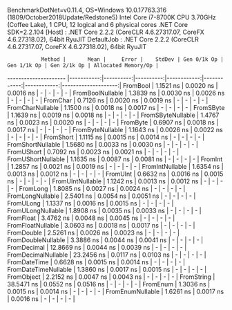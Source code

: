 
BenchmarkDotNet=v0.11.4, OS=Windows 10.0.17763.316 (1809/October2018Update/Redstone5)
Intel Core i7-8700K CPU 3.70GHz (Coffee Lake), 1 CPU, 12 logical and 6 physical cores
.NET Core SDK=2.2.104
  [Host]     : .NET Core 2.2.2 (CoreCLR 4.6.27317.07, CoreFX 4.6.27318.02), 64bit RyuJIT
  DefaultJob : .NET Core 2.2.2 (CoreCLR 4.6.27317.07, CoreFX 4.6.27318.02), 64bit RyuJIT


               Method |       Mean |     Error |    StdDev | Gen 0/1k Op | Gen 1/1k Op | Gen 2/1k Op | Allocated Memory/Op |
--------------------- |-----------:|----------:|----------:|------------:|------------:|------------:|--------------------:|
             FromBool |  1.1521 ns | 0.0020 ns | 0.0016 ns |           - |           - |           - |                   - |
     FromBoolNullable |  1.3839 ns | 0.0030 ns | 0.0026 ns |           - |           - |           - |                   - |
             FromChar |  0.7126 ns | 0.0020 ns | 0.0019 ns |           - |           - |           - |                   - |
     FromCharNullable |  1.1500 ns | 0.0018 ns | 0.0017 ns |           - |           - |           - |                   - |
            FromSByte |  1.1639 ns | 0.0019 ns | 0.0018 ns |           - |           - |           - |                   - |
    FromSByteNullable |  1.4767 ns | 0.0023 ns | 0.0020 ns |           - |           - |           - |                   - |
             FromByte |  0.6907 ns | 0.0018 ns | 0.0017 ns |           - |           - |           - |                   - |
     FromByteNullable |  1.1643 ns | 0.0026 ns | 0.0022 ns |           - |           - |           - |                   - |
            FromShort |  1.1115 ns | 0.0015 ns | 0.0014 ns |           - |           - |           - |                   - |
    FromShortNullable |  1.5680 ns | 0.0033 ns | 0.0030 ns |           - |           - |           - |                   - |
           FromUShort |  0.7092 ns | 0.0023 ns | 0.0021 ns |           - |           - |           - |                   - |
   FromUShortNullable |  1.1635 ns | 0.0087 ns | 0.0081 ns |           - |           - |           - |                   - |
              FromInt |  1.2857 ns | 0.0021 ns | 0.0019 ns |           - |           - |           - |                   - |
      FromIntNullable |  1.6354 ns | 0.0013 ns | 0.0012 ns |           - |           - |           - |                   - |
             FromUInt |  0.6632 ns | 0.0016 ns | 0.0015 ns |           - |           - |           - |                   - |
     FromUIntNullable |  1.1242 ns | 0.0013 ns | 0.0012 ns |           - |           - |           - |                   - |
             FromLong |  1.8085 ns | 0.0027 ns | 0.0024 ns |           - |           - |           - |                   - |
     FromLongNullable |  2.5401 ns | 0.0054 ns | 0.0051 ns |           - |           - |           - |                   - |
            FromULong |  1.1337 ns | 0.0016 ns | 0.0015 ns |           - |           - |           - |                   - |
    FromULongNullable |  1.8908 ns | 0.0035 ns | 0.0033 ns |           - |           - |           - |                   - |
            FromFloat |  3.4762 ns | 0.0048 ns | 0.0045 ns |           - |           - |           - |                   - |
    FromFloatNullable |  3.0603 ns | 0.0018 ns | 0.0017 ns |           - |           - |           - |                   - |
           FromDouble |  2.5261 ns | 0.0026 ns | 0.0023 ns |           - |           - |           - |                   - |
   FromDoubleNullable |  3.3886 ns | 0.0044 ns | 0.0041 ns |           - |           - |           - |                   - |
          FromDecimal | 12.8669 ns | 0.0044 ns | 0.0039 ns |           - |           - |           - |                   - |
  FromDecimalNullable | 23.2456 ns | 0.0117 ns | 0.0103 ns |           - |           - |           - |                   - |
         FromDateTime |  0.6628 ns | 0.0015 ns | 0.0014 ns |           - |           - |           - |                   - |
 FromDateTimeNullable |  1.3860 ns | 0.0017 ns | 0.0015 ns |           - |           - |           - |                   - |
           FromObject |  2.2152 ns | 0.0047 ns | 0.0043 ns |           - |           - |           - |                   - |
           FromString | 38.5471 ns | 0.0552 ns | 0.0516 ns |           - |           - |           - |                   - |
             FromEnum |  1.3036 ns | 0.0015 ns | 0.0014 ns |           - |           - |           - |                   - |
     FromEnumNullable |  1.6261 ns | 0.0017 ns | 0.0016 ns |           - |           - |           - |                   - |
